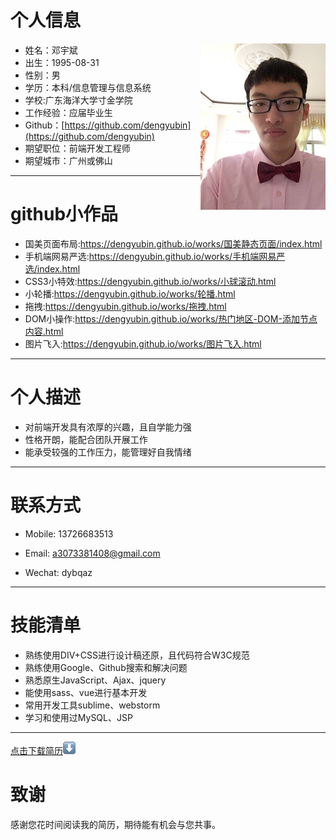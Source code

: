 
# 个人信息
 - 姓名：邓宇斌     <img src='src/images/me1.jpg' align='right' style=' width:200px;height:200 px'/>
 - 出生：1995-08-31
 - 性别：男
 - 学历：本科/信息管理与信息系统
 - 学校:广东海洋大学寸金学院
 - 工作经验：应届毕业生
 - Github：[https://github.com/dengyubin](https://github.com/dengyubin)
 - 期望职位：前端开发工程师
 - 期望城市：广州或佛山

---

# github小作品

- 国美页面布局:https://dengyubin.github.io/works/国美静态页面/index.html
- 手机端网易严选:https://dengyubin.github.io/works/手机端网易严选/index.html
- CSS3小特效:https://dengyubin.github.io/works/小球滚动.html
- 小轮播:https://dengyubin.github.io/works/轮播.html
- 拖拽:https://dengyubin.github.io/works/拖拽.html
- DOM小操作:https://dengyubin.github.io/works/热门地区-DOM-添加节点内容.html
- 图片飞入:https://dengyubin.github.io/works/图片飞入.html
  
---
# 个人描述

- 对前端开发具有浓厚的兴趣，且自学能力强
- 性格开朗，能配合团队开展工作
- 能承受较强的工作压力，能管理好自我情绪

---
# 联系方式

- Mobile: 13726683513

- Email: a3073381408@gmail.com

- Wechat: dybqaz

---
# 技能清单
- 熟练使用DIV+CSS进行设计稿还原，且代码符合W3C规范
- 熟练使用Google、Github搜索和解决问题
- 熟悉原生JavaScript、Ajax、jquery
- 能使用sass、vue进行基本开发
- 常用开发工具sublime、webstorm
- 学习和使用过MySQL、JSP

---
[点击下载简历](src/images/me.pdf)![download](src/images/down.png "下载简历")

# 致谢
感谢您花时间阅读我的简历，期待能有机会与您共事。
